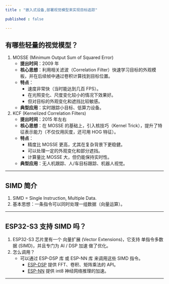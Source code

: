 ```yaml
---
title : "嵌入式设备,部署视觉模型来实现目标追踪" 

published : false

---
```


## 有哪些轻量的视觉模型？

 1. MOSSE (Minimum Output Sum of Squared Error)
    - **提出时间**：2009 年  
    - **核心思想**：利用相关滤波（Correlation Filter）快速学习目标的外观模板，并在后续帧中通过卷积计算找到目标位置。  
    - **特点**：
        - 速度非常快（当时能达到几百 FPS）。  
        - 在光照变化、尺度变化较小的情况下效果好。  
        - 但对目标的外观变化和遮挡比较敏感。  
    - **典型应用**：实时跟踪小目标、低算力设备。
2. KCF (Kernelized Correlation Filters)
    - **提出时间**：2015 年左右  
    - **核心思想**：在 MOSSE 的基础上，引入核技巧（Kernel Trick），提升了特征表示能力（不仅仅用灰度，还可用 HOG 特征）。  
    - **特点**：
        - 精度比 MOSSE 更高，尤其在复杂背景下更稳健。  
        - 可以处理一定的外观变化和部分遮挡。  
        - 计算量比 MOSSE 大，但仍能保持实时性。  
    - **典型应用**：无人机跟踪、人/车目标跟踪、机器人视觉。

---


## SIMD 简介

1. SIMD = Single Instruction, Multiple Data.
2. 基本思想：一条指令可以同时处理一组数据（向量运算）。



---


## ESP32-S3 支持 SIMD 吗？

1. ESP32-S3 芯片里有一个 向量扩展 (Vector Extensions)，它支持 单指令多数据 (SIMD)，并且专门为 AI / DSP 加速 做了优化。  
2. 怎么调用？
    - 可以通过 ESP-DSP 库 或 ESP-NN 库 来调用这些 SIMD 指令。
        - [ESP-DSP](https://github.com/espressif/esp-dsp) 提供 FFT、卷积、矩阵乘法的 API。  
        - [ESP-NN](https://github.com/espressif/esp-nn) 提供 int8 神经网络推理的加速。










---
